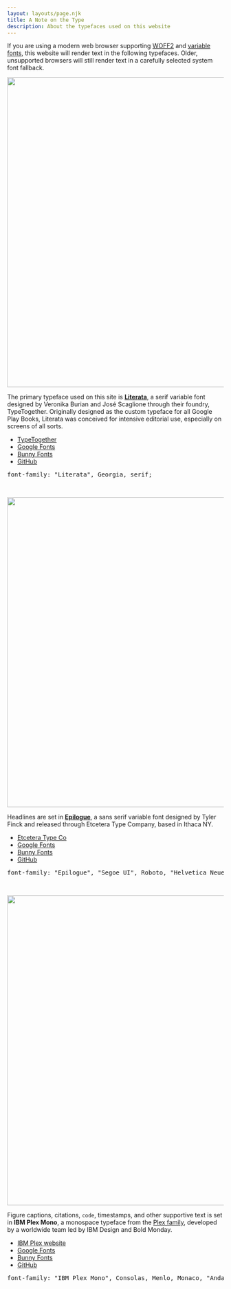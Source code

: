 ```yaml
---
layout: layouts/page.njk
title: A Note on the Type
description: About the typefaces used on this website
---
```


If you are using a modern web browser supporting [WOFF2](https://caniuse.com/woff2) and [variable fonts](https://developer.mozilla.org/en-US/docs/Web/CSS/CSS_Fonts/Variable_Fonts_Guide), this website will render text in the following typefaces. Older, unsupported browsers will still render text in a carefully selected system font fallback.

<img src="/img/misc/type-literata.png" alt="" width="720"/>

The primary typeface used on this site is <b class="serif">[Literata](https://www.type-together.com/literata-font)</b>, a serif variable font designed by Veronika Burian and José Scaglione through their foundry, TypeTogether. Originally designed as the custom typeface for all Google Play Books, Literata was conceived for intensive editorial use, especially on screens of all sorts.

- [TypeTogether](https://www.type-together.com/literata-font)
- [Google Fonts](https://fonts.google.com/specimen/Literata)
- [Bunny Fonts](https://fonts.bunny.net/family/literata)
- [GitHub](https://github.com/googlefonts/literata)

<pre>
font-family: "Literata", Georgia, serif;
</pre>

&nbsp;

<img src="/img/misc/type-epilogue.png" alt="" width="720"/>

Headlines are set in <b class="sans">[Epilogue](https://etceteratype.co/epilogue)</b>, a sans serif variable font designed by Tyler Finck and released through Etcetera Type Company, based in Ithaca NY.

- [Etcetera Type Co](https://etceteratype.co/epilogue)
- [Google Fonts](https://fonts.google.com/specimen/Epilogue)
- [Bunny Fonts](https://fonts.bunny.net/family/epilogue)
- [GitHub](https://github.com/Etcetera-Type-Co/epilogue)

<pre>
font-family: "Epilogue", "Segoe UI", Roboto, "Helvetica Neue", Helvetica, Arial, sans-serif;
</pre>

&nbsp;

<img src="/img/misc/type-plexmono.png" alt="" width="720"/>

Figure captions, citations, <code>code</code>, timestamps, and other supportive text is set in <b class="mono">IBM Plex Mono</b>, a monospace typeface from the [Plex family](https://www.ibm.com/plex/), developed by a worldwide team led by IBM Design and Bold Monday.

- [IBM Plex website](https://www.ibm.com/plex/)
- [Google Fonts](https://fonts.google.com/specimen/IBM+Plex+Mono)
- [Bunny Fonts](https://fonts.bunny.net/family/ibm-plex-mono)
- [GitHub](https://github.com/IBM/plex/)

<pre>
font-family: "IBM Plex Mono", Consolas, Menlo, Monaco, "Andale Mono", "Lucida Console", "Courier New", Courier, monospace;
</pre>

&nbsp;